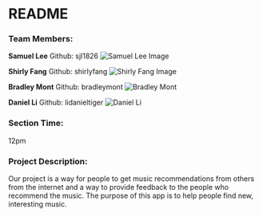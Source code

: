 # README

### Team Members: 

**Samuel Lee**
Github: sjl1826
![Samuel Lee Image](https://drive.google.com/file/d/1Zpy4-c99e2KAzzkefZWinQSxklcAi5TO/view?usp=sharing)

**Shirly Fang**
Github: shirlyfang
![Shirly Fang Image](https://drive.google.com/file/d/1UgzezrajwG6VxKomsppMIp_xT6y2K0It/view?usp=sharing)

**Bradley Mont**
Github: bradleymont
![Bradley Mont](https://drive.google.com/file/d/1ymRGPDf_YdpsfvQyb375LoEAyCMyCFTO/view?usp=sharing)

**Daniel Li**
Github: lidanieltiger
![Daniel Li](https://drive.google.com/file/d/1MrbUK2k6ygcjpIMVzEyFz4peP72bj-KI/view?usp=sharing)


### Section Time: 
12pm


### Project Description: 
Our project is a way for people to get music recommendations from others from the internet and a way to provide feedback to the people who recommend the music. The purpose of this app is to help people find new, interesting music.


